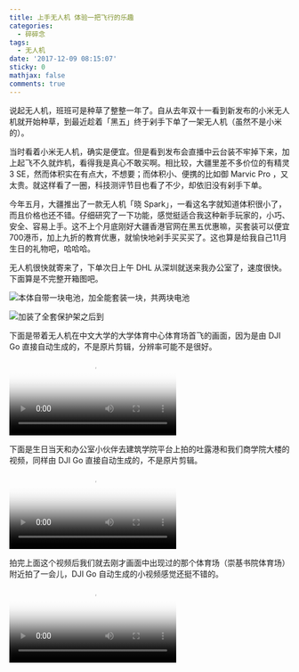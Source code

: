 ```yaml
---
title: 上手无人机 体验一把飞行的乐趣
categories:
  - 碎碎念
tags:
  - 无人机
date: '2017-12-09 08:15:07'
sticky: 0
mathjax: false
comments: true
---
```


说起无人机，班班可是种草了整整一年了。自从去年双十一看到新发布的小米无人机就开始种草，到最近趁着「黑五」终于剁手下单了一架无人机（虽然不是小米的）。

当时看着小米无人机，确实是便宜。但是看到发布会直播中云台装不牢掉下来，加上起飞不久就炸机，看得我是真心不敢买啊。相比较，大疆里差不多价位的有精灵 3 SE，然而体积实在有点大，不想要；而体积小、便携的比如御 Marvic Pro ，又太贵。就这样看了一圈，科技测评节目也看了不少，却依旧没有剁手下单。<!-- more -->

今年五月，大疆推出了一款无人机「晓 Spark」，一看这名字就知道体积很小了，而且价格也还不错。仔细研究了一下功能，感觉挺适合我这种新手玩家的，小巧、安全、容易上手。这不上个月底刚好大疆香港官网在黑五优惠嘛，买套装可以便宜700港币，加上九折的教育优惠，就愉快地剁手买买买了。这也算是给我自己11月生日的礼物吧，哈哈哈。

无人机很快就寄来了，下单次日上午 DHL 从深圳就送来我办公室了，速度很快。下面算是不完整开箱图吧。

![本体自带一块电池，加全能套装一块，共两块电池](https://yun-1256060851.file.myqcloud.com/images/2017/上手无人机体验一把飞行的乐趣/spark1.jpeg!450x)

![加装了全套保护架之后到](https://yun-1256060851.file.myqcloud.com/images/2017/上手无人机体验一把飞行的乐趣/spark2.jpeg!450x)

下面是带着无人机在中文大学的大学体育中心体育场首飞的画面，因为是由 DJI Go 直接自动生成的，不是原片剪辑，分辨率可能不是很好。
<video src="https://yun-1256060851.file.myqcloud.com/images/2017/上手无人机体验一把飞行的乐趣/SportsCenter.m4v" poster="https://yun-1256060851.file.myqcloud.com/images/2017/上手无人机体验一把飞行的乐趣/SportsCenter.png" type="video/m4v" controls="controls"></video>

下面是生日当天和办公室小伙伴去建筑学院平台上拍的吐露港和我们商学院大楼的视频，同样由 DJI Go 直接自动生成的，不是原片剪辑。
<video src="https://yun-1256060851.file.myqcloud.com/images/2017/上手无人机体验一把飞行的乐趣/bschool.m4v" poster="https://yun-1256060851.file.myqcloud.com/images/2017/上手无人机体验一把飞行的乐趣/bschool.png" type="video/m4v" controls="controls"></video>

拍完上面这个视频后我们就去刚才画面中出现过的那个体育场（崇基书院体育场）附近拍了一会儿，DJI Go 自动生成的小视频感觉还挺不错的。
<video src="https://yun-1256060851.file.myqcloud.com/images/2017/上手无人机体验一把飞行的乐趣/ChungChiCollege.m4v" poster="https://yun-1256060851.file.myqcloud.com/images/2017/上手无人机体验一把飞行的乐趣/ChungChiCollege.png" type="video/m4v" controls="controls"></video>
